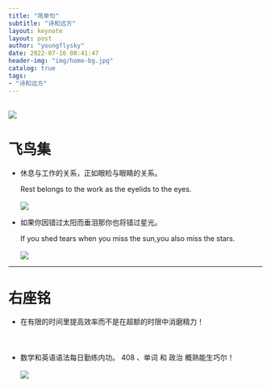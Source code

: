 ```yaml
---
title: "简单句"
subtitle: "诗和远方"
layout: keynote
layout: post
author: "youngflysky"
date: 2022-07-16 08:41:47
header-img: "img/home-bg.jpg"
catalog: true
tags:
- "诗和远方"
---
```


<br/>![](https://cdn.jsdelivr.net/gh/youngflysky/Picture/youngflyskypost/202207161948561.jpg)<br/> 

# 飞鸟集

- 休息与工作的关系，正如眼睑与眼睛的关系。

  Rest belongs to the work as the eyelids to the eyes.<br/><br/>![](https://cdn.jsdelivr.net/gh/youngflysky/Picture/youngflyskypost/202207161947044.jpg)<br/>


- 如果你因错过太阳而垂泪那你也将错过星光。

  If you shed tears when you miss the sun,you also miss the stars.<br/><br/>![](https://cdn.jsdelivr.net/gh/youngflysky/Picture/youngflyskypost/202207161947121.jpg)<br/>



---



# 右座铭

- 在有限的时间里提高效率而不是在超额的时限中消磨精力！<br/><br/>　

- 数学和英语语法每日勤练内功。
  408 、单词 和 政治 概熟能生巧尔！<br/><br/>
  ![](https://cdn.jsdelivr.net/gh/youngflysky/Picture/youngflyskypost/202207161947162.png)<br/> 